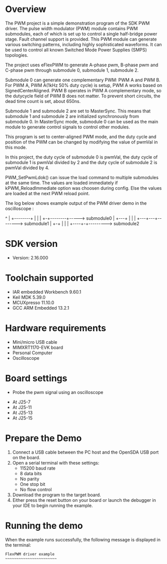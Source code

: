 Overview
========
The PWM project is a simple demonstration program of the SDK PWM driver.
The pulse width modulator (PWM) module contains PWM submodules, each of which is set up to control a single half-bridge power stage.
Fault channel support is provided. This PWM module can generate various switching patterns, including highly sophisticated waveforms.
It can be used to control all known Switched Mode Power Supplies (SMPS) topologies.

The project uses eFlexPWM to generate A-phase pwm, B-phase pwm and C-phase pwm through submodule 0, submodule 1, submodule 2.

Submodule 0 can generate one complementary PWM: PWM A and PWM B. For PWM A, PWM A(1kHz 50% duty cycle) is setup, PWM A works
based on SignedCenterAligned. PWM B operates in PWM A complementary mode, so the dutycycle field of PWM B does not matter.
To prevent short circuits, the dead time count is set, about 650ns.

Submodule 1 and submodule 2 are set to MasterSync. This means that submodule 1 and submodule 2 are initialized synchronously
from submodule 0. In MasterSync mode, submodule 0 can be used as the main module to generate control signals to control
other modules.

This program is set to center-aligned PWM mode, and the duty cycle and position of the PWM can be changed by modifying the
value of pwmVal in this mode.

In this project, the duty cycle of submodule 0 is pwmVal, the duty cycle of submodule 1 is pwmVal divided by 2 and the duty
cycle of submodule 2 is pwmVal divided by 4.

PWM_SetPwmLdok() can issue the load command to multiple submodules at the same time. The values are loaded immediately if
kPWM_ReloadImmediate option was choosen during config. Else the values are loaded at the next PWM reload point.

The log below shows example output of the PWM driver demo in the oscilloscope :

  ^
  | +--------+
  | |        |
  +-+--------+----->     submodule0
  |   +---+
  |   |   |
  +---+---+-------->     submodule1
  |    +-+
  |    | |
  +----+-+--------->     submodule2

SDK version
===========
- Version: 2.16.000

Toolchain supported
===================
- IAR embedded Workbench  9.60.1
- Keil MDK  5.39.0
- MCUXpresso  11.10.0
- GCC ARM Embedded  13.2.1

Hardware requirements
=====================
- Mini/micro USB cable
- MIMXRT1170-EVK board
- Personal Computer
- Oscilloscope

Board settings
==============
* Probe the pwm signal using an oscilloscope
 - At J25-7
 - At J25-11
 - At J25-13
 - At J25-15

Prepare the Demo
================
1. Connect a USB cable between the PC host and the OpenSDA USB port on the board.
2. Open a serial terminal with these settings:
    - 115200 baud rate
    - 8 data bits
    - No parity
    - One stop bit
    - No flow control
3. Download the program to the target board.
4. Either press the reset button on your board or launch the debugger in your IDE to begin running the example.

Running the demo
================
When the example runs successfully, the following message is displayed in the terminal:
~~~~~~~~~~~~~~~~~~~~~~~~
FlexPWM driver example
~~~~~~~~~~~~~~~~~~~~~~~
